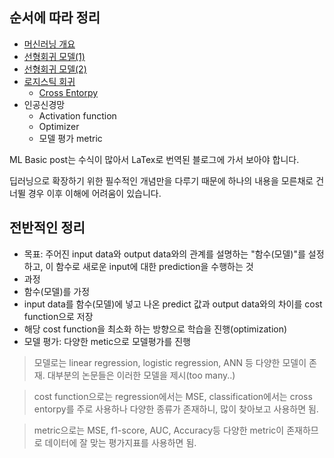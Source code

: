 ## 순서에 따라 정리

* [머신러닝 개요](https://silverstar0727.github.io/ml%20basic/2021/01/03/%EB%A8%B8%EC%8B%A0%EB%9F%AC%EB%8B%9D-%EA%B0%9C%EC%9A%94/)
* [선형회귀 모델(1)](https://silverstar0727.github.io/ml%20basic/2021/01/03/%EC%84%A0%ED%98%95%ED%9A%8C%EA%B7%80%EB%AA%A8%EB%8D%B8(1)/)
* [선형회귀 모델(2)](https://silverstar0727.github.io/ml%20basic/2021/01/04/%EC%84%A0%ED%98%95%ED%9A%8C%EA%B7%80%EB%AA%A8%EB%8D%B8(2)/)
* [로지스틱 회귀](https://silverstar0727.github.io/ml%20basic/2021/01/05/%EB%A1%9C%EC%A7%80%EC%8A%A4%ED%8B%B1%ED%9A%8C%EA%B7%80/#)
  * [Cross Entorpy](https://silverstar0727.github.io/ml%20basic/2021/01/04/cross_entropy/)
* 인공신경망
  * Activation function
  * Optimizer
  * 모델 평가 metric

ML Basic post는 수식이 많아서 LaTex로 번역된 블로그에 가서 보아야 합니다. 

딥러닝으로 확장하기 위한 필수적인 개념만을 다루기 때문에 하나의 내용을 모른채로 건너뛸 경우 이후 이해에 어려움이 있습니다.

## 전반적인 정리
* 목표: 주어진 input data와 output data와의 관계를 설명하는 "함수(모델)"를 설정하고, 이 함수로 새로운 input에 대한 prediction을 수행하는 것
* 과정
 * 함수(모델)를 가정
 * input data를 함수(모델)에 넣고 나온 predict 값과 output data와의 차이를 cost function으로 저장
 * 해당 cost function을 최소화 하는 방향으로 학습을 진행(optimization)
* 모델 평가: 다양한 metic으로 모델평가를 진행

> 모델로는 linear regression, logistic regression, ANN 등 다양한 모델이 존재. 대부분의 논문들은 이러한 모델을 제시(too many..)

> cost function으로는 regression에서는 MSE, classification에서는 cross entorpy를 주로 사용하나 다양한 종류가 존재하니, 많이 찾아보고 사용하면 됨.

> metric으로는 MSE, f1-score, AUC, Accuracy등 다양한 metric이 존재하므로 데이터에 잘 맞는 평가지표를 사용하면 됨.
